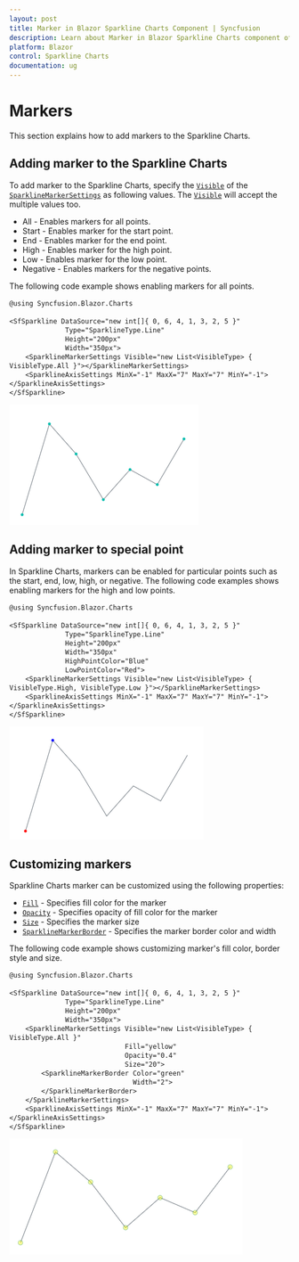 ```yaml
---
layout: post
title: Marker in Blazor Sparkline Charts Component | Syncfusion 
description: Learn about Marker in Blazor Sparkline Charts component of Syncfusion, and more details.
platform: Blazor
control: Sparkline Charts
documentation: ug
---
```


# Markers

This section explains how to add markers to the Sparkline Charts.

## Adding marker to the Sparkline Charts

To add marker to the Sparkline Charts, specify the [`Visible`](https://help.syncfusion.com/cr/blazor/Syncfusion.Blazor~Syncfusion.Blazor.Charts.SparklineMarkerSettings~Visible.html) of the [`SparklineMarkerSettings`](https://help.syncfusion.com/cr/blazor/Syncfusion.Blazor~Syncfusion.Blazor.Charts.SparklineMarkerSettings.html) as following values. The [`Visible`](https://help.syncfusion.com/cr/blazor/Syncfusion.Blazor~Syncfusion.Blazor.Charts.SparklineMarkerSettings~Visible.html) will accept the multiple values too.

* All - Enables markers for all points.
* Start - Enables marker for the start point.
* End - Enables marker for the end point.
* High - Enables marker for the high point.
* Low - Enables marker for the low point.
* Negative - Enables markers for the negative points.

The following code example shows enabling markers for all points.

```cshtml
@using Syncfusion.Blazor.Charts

<SfSparkline DataSource="new int[]{ 0, 6, 4, 1, 3, 2, 5 }"
              Type="SparklineType.Line"
              Height="200px"
              Width="350px">
    <SparklineMarkerSettings Visible="new List<VisibleType> { VisibleType.All }"></SparklineMarkerSettings>
    <SparklineAxisSettings MinX="-1" MaxX="7" MaxY="7" MinY="-1"></SparklineAxisSettings>
</SfSparkline>
```

![Sparkline charts with marker](./images/marker/Marker.png)

## Adding marker to special point

In Sparkline Charts, markers can be enabled for particular points such as the start, end, low, high, or negative. The following code examples shows enabling markers for the high and low points.

```cshtml
@using Syncfusion.Blazor.Charts

<SfSparkline DataSource="new int[]{ 0, 6, 4, 1, 3, 2, 5 }"
              Type="SparklineType.Line"
              Height="200px"
              Width="350px"
              HighPointColor="Blue"
              LowPointColor="Red">
    <SparklineMarkerSettings Visible="new List<VisibleType> { VisibleType.High, VisibleType.Low }"></SparklineMarkerSettings>
    <SparklineAxisSettings MinX="-1" MaxX="7" MaxY="7" MinY="-1"></SparklineAxisSettings>
</SfSparkline>
```

![Sparkline Charts marker for high and low points](./images/marker/MarkerSpecialPoint.png)

## Customizing markers

Sparkline Charts marker can be customized using the following properties:

* [`Fill`](https://help.syncfusion.com/cr/blazor/Syncfusion.Blazor~Syncfusion.Blazor.Charts.SparklineMarkerSettings~Fill.html) - Specifies fill color for the marker
* [`Opacity`](https://help.syncfusion.com/cr/blazor/Syncfusion.Blazor~Syncfusion.Blazor.Charts.SparklineMarkerSettings~Opacity.html) - Specifies opacity of fill color for the marker
* [`Size`](https://help.syncfusion.com/cr/blazor/Syncfusion.Blazor~Syncfusion.Blazor.Charts.SparklineMarkerSettings~Size.html) - Specifies the marker size
* [`SparklineMarkerBorder`](https://help.syncfusion.com/cr/blazor/Syncfusion.Blazor~Syncfusion.Blazor.Charts.SparklineMarkerBorder.html) - Specifies the marker border color and width

The following code example shows customizing marker's fill color, border style and size.

```cshtml
@using Syncfusion.Blazor.Charts

<SfSparkline DataSource="new int[]{ 0, 6, 4, 1, 3, 2, 5 }"
              Type="SparklineType.Line"
              Height="200px"
              Width="350px">
    <SparklineMarkerSettings Visible="new List<VisibleType> { VisibleType.All }"
                             Fill="yellow"
                             Opacity="0.4"
                             Size="20">
        <SparklineMarkerBorder Color="green"
                               Width="2">
        </SparklineMarkerBorder>
    </SparklineMarkerSettings>
    <SparklineAxisSettings MinX="-1" MaxX="7" MaxY="7" MinY="-1"></SparklineAxisSettings>
</SfSparkline>
```

![Sparkline Charts with All Marker Sample](./images/marker/MarkerCustomization.png)